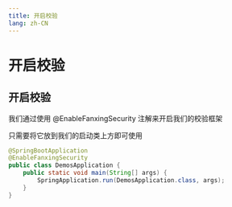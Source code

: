 ```yaml
---
title: 开启校验
lang: zh-CN
---
```

# 开启校验

## 开启校验

我们通过使用 @EnableFanxingSecurity 注解来开启我们的校验框架

只需要将它放到我们的启动类上方即可使用

```java
@SpringBootApplication
@EnableFanxingSecurity
public class DemosApplication {
    public static void main(String[] args) {
        SpringApplication.run(DemosApplication.class, args);
    }
}

```

